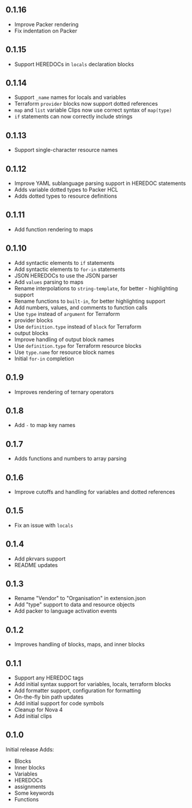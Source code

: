 ## 0.1.16

- Improve Packer rendering
- Fix indentation on Packer

## 0.1.15

- Support HEREDOCs in `locals` declaration blocks

## 0.1.14

- Support `_name` names for locals and variables
- Terraform `provider` blocks now support dotted references
- `map` and `list` variable Clips now use correct syntax of `map(type)`
- `if` statements can now correctly include strings

## 0.1.13

- Support single-character resource names

## 0.1.12

- Improve YAML sublanguage parsing support in HEREDOC statements
- Adds variable dotted types to Packer HCL
- Adds dotted types to resource definitions

## 0.1.11

- Add function rendering to maps

## 0.1.10

- Add syntactic elements to `if` statements
- Add syntactic elements to `for-in` statements
- JSON HEREDOCs to use the JSON parser
- Add `values` parsing to maps
- Rename interpolations to `string-template`, for better - highlighting support
- Rename functions to `built-in`, for better highlighting support
- Add numbers, values, and comments to function calls
- Use `type` instead of `argument` for Terraform
-   provider blocks
- Use `definition.type` instead of `block` for Terraform
-   output blocks
- Improve handling of output block names
- Use `definition.type` for Terraform resource blocks
- Use `type.name` for resource block names
- Initial `for-in` completion

## 0.1.9

- Improves rendering of ternary operators

## 0.1.8

- Add `-` to map key names

## 0.1.7

- Adds functions and numbers to array parsing

## 0.1.6

- Improve cutoffs and handling for variables and dotted references

## 0.1.5

- Fix an issue with `locals`

## 0.1.4

- Add pkrvars support
- README updates

## 0.1.3

- Rename "Vendor" to "Organisation" in extension.json
- Add "type" support to data and resource objects
- Add packer to language activation events

## 0.1.2

- Improves handling of blocks, maps, and inner blocks

## 0.1.1

- Support any HEREDOC tags
- Add initial syntax support for variables, locals, terraform blocks
- Add formatter support, configuration for formatting
- On-the-fly bin path updates
- Add initial support for code symbols
- Cleanup for Nova 4
- Add initial clips


## 0.1.0

Initial release
Adds:
 - Blocks
 - Inner blocks
 - Variables
 - HEREDOCs
 - assignments
 - Some keywords
 - Functions
